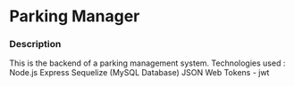 # Parking Manager

### Description

This is the backend of a parking management system.
Technologies used :
Node.js
Express
Sequelize (MySQL Database)
JSON Web Tokens - jwt
